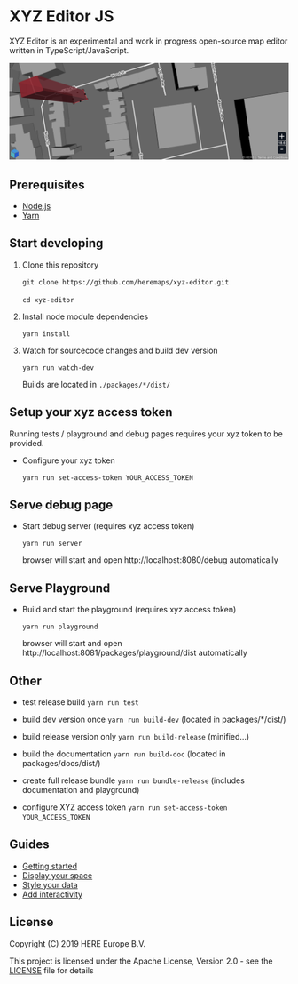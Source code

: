 # XYZ Editor JS

XYZ Editor is an experimental and work in progress open-source map editor written in TypeScript/JavaScript.

![edit buildings with xyz-editor](packages/docs/xyz-maps.png)

## Prerequisites

* [Node.js](https://nodejs.org)
* [Yarn](https://yarnpkg.com/en/docs/install)


## Start developing

1. Clone this repository

    ```
    git clone https://github.com/heremaps/xyz-editor.git

    cd xyz-editor
    ```

2. Install node module dependencies
    ```
    yarn install
    ```

3. Watch for sourcecode changes and build dev version
    ```
    yarn run watch-dev
    ```
    Builds are located in `./packages/*/dist/`


## Setup your xyz access token

Running tests / playground and debug pages requires your xyz token to be provided.
* Configure your xyz token
    ```
    yarn run set-access-token YOUR_ACCESS_TOKEN
    ```

## Serve debug page
* Start debug server (requires xyz access token)
    ```
    yarn run server
    ```
    browser will start and open http://localhost:8080/debug automatically



## Serve Playground
* Build and start the playground (requires xyz access token)
    ```
    yarn run playground
    ```
    browser will start and open http://localhost:8081/packages/playground/dist automatically


## Other

* test release build `yarn run test`

* build dev version once `yarn run build-dev` (located in packages/*/dist/)

* build release version only `yarn run build-release` (minified...)

* build the documentation `yarn run build-doc` (located in packages/docs/dist/)

* create full release bundle `yarn run bundle-release` (includes documentation and playground)

* configure XYZ access token `yarn run set-access-token YOUR_ACCESS_TOKEN`


## Guides

* [Getting started](https://github.com/heremaps/xyz-editor/wiki/Getting-started)
* [Display your space](https://github.com/heremaps/xyz-editor/wiki/Display-your-space)
* [Style your data](https://github.com/heremaps/xyz-editor/wiki/Style-your-data)
* [Add interactivity](https://github.com/heremaps/xyz-editor/wiki/Add-interactivity)


## License

Copyright (C) 2019 HERE Europe B.V.

This project is licensed under the Apache License, Version 2.0 - see the [LICENSE](LICENSE) file for details
